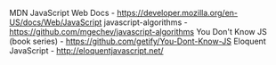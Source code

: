 MDN JavaScript Web Docs - https://developer.mozilla.org/en-US/docs/Web/JavaScript
javascript-algorithms - https://github.com/mgechev/javascript-algorithms
You Don't Know JS (book series) - https://github.com/getify/You-Dont-Know-JS
Eloquent JavaScript - http://eloquentjavascript.net/
